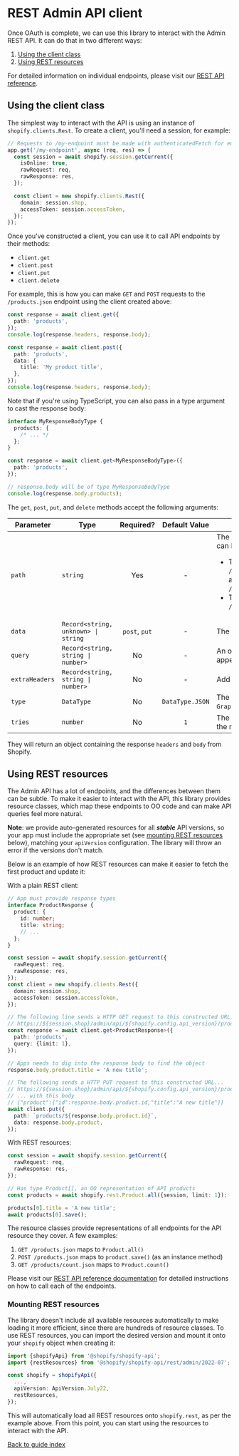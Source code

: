 # REST Admin API client

Once OAuth is complete, we can use this library to interact with the Admin REST API.
It can do that in two different ways:

1. [Using the client class](#using-the-client-class)
1. [Using REST resources](#using-rest-resources)

For detailed information on individual endpoints, please visit our [REST API reference](https://shopify.dev/api/admin-rest).

## Using the client class

The simplest way to interact with the API is using an instance of `shopify.clients.Rest`. To create a client, you'll need a session, for example:

```ts
// Requests to /my-endpoint must be made with authenticatedFetch for embedded apps
app.get('/my-endpoint', async (req, res) => {
  const session = await shopify.session.getCurrent({
    isOnline: true,
    rawRequest: req,
    rawResponse: res,
  });

  const client = new shopify.clients.Rest({
    domain: session.shop,
    accessToken: session.accessToken,
  });
});
```

Once you've constructed a client, you can use it to call API endpoints by their methods:

- `client.get`
- `client.post`
- `client.put`
- `client.delete`

For example, this is how you can make `GET` and `POST` requests to the `/products.json` endpoint using the client created above:

```ts
const response = await client.get({
  path: 'products',
});
console.log(response.headers, response.body);

const response = await client.post({
  path: 'products',
  data: {
    title: 'My product title',
  },
});
console.log(response.headers, response.body);
```

Note that if you're using TypeScript, you can also pass in a type argument to cast the response body:

```ts
interface MyResponseBodyType {
  products: {
    /* ... */
  };
}

const response = await client.get<MyResponseBodyType>({
  path: 'products',
});

// response.body will be of type MyResponseBodyType
console.log(response.body.products);
```

The `get`, `post`, `put`, and `delete` methods accept the following arguments:

| Parameter      | Type                                |   Required?   |  Default Value  | Notes                                                                                                                                                                                                                                                                                    |
| -------------- | ----------------------------------- | :-----------: | :-------------: | ---------------------------------------------------------------------------------------------------------------------------------------------------------------------------------------------------------------------------------------------------------------------------------------- |
| `path`         | `string`                            |      Yes      |        -        | The requested API endpoint path. This can be one of two formats:<ul><li>The path starting after the `/admin/api/{version}/` prefix, such as `'products'`, which executes `/admin/api/{version}/products.json`</li><li>The full path, such as `/admin/oauth/access_scopes.json`</li></ul> |
| `data`         | `Record<string, unknown> \| string` | `post`, `put` |        -        | The request payload                                                                                                                                                                                                                                                                      |
| `query`        | `Record<string, string \| number>`  |      No       |        -        | An optional query argument object to append to the request URL                                                                                                                                                                                                                           |
| `extraHeaders` | `Record<string, string \| number>`  |      No       |        -        | Add custom headers to the request                                                                                                                                                                                                                                                        |
| `type`         | `DataType`                          |      No       | `DataType.JSON` | The `Content-Type` for the request (`JSON`, `GraphQL`, `URLEncoded`)                                                                                                                                                                                                                     |
| `tries`        | `number`                            |      No       |       `1`       | The maximum number of times to retry the request _(must be >= 0)_                                                                                                                                                                                                                        |

They will return an object containing the response `headers` and `body` from Shopify.

## Using REST resources

The Admin API has a lot of endpoints, and the differences between them can be subtle.
To make it easier to interact with the API, this library provides resource classes, which map these endpoints to OO code and can make API queries feel more natural.

**Note**: we provide auto-generated resources for all **_stable_** API versions, so your app must include the appropriate set (see [mounting REST resources](#mounting-rest-resources) below), matching your `apiVersion` configuration. The library will throw an error if the versions don't match.

Below is an example of how REST resources can make it easier to fetch the first product and update it:

<div>With a plain REST client:

```ts
// App must provide response types
interface ProductResponse {
  product: {
    id: number;
    title: string;
    // ...
  };
}

const session = await shopify.session.getCurrent({
  rawRequest: req,
  rawResponse: res,
});
const client = new shopify.clients.Rest({
  domain: session.shop,
  accessToken: session.accessToken,
});

// The following line sends a HTTP GET request to this constructed URL:
// https://${session.shop}/admin/api/${shopify.config.api_version}/products.json?limit=1
const response = await client.get<ProductResponse>({
  path: 'products',
  query: {limit: 1},
});

// Apps needs to dig into the response body to find the object
response.body.product.title = 'A new title';

// The following sends a HTTP PUT request to this constructed URL...
// https://${session.shop}/admin/api/${shopify.config.api_version}/products/${response.body.product.id}.json
// ... with this body
// {"product":{"id":response.body.product.id,"title":"A new title"}}
await client.put({
  path: `products/${response.body.product.id}`,
  data: response.body.product,
});
```

</div><div>With REST resources:

```ts
const session = await shopify.session.getCurrent({
  rawRequest: req,
  rawResponse: res,
});

// Has type Product[], an OO representation of API products
const products = await shopify.rest.Product.all({session, limit: 1});

products[0].title = 'A new title';
await products[0].save();
```

</div>

The resource classes provide representations of all endpoints for the API resource they cover. A few examples:

1. `GET /products.json` maps to `Product.all()`
1. `POST /products.json` maps to `product.save()` (as an instance method)
1. `GET /products/count.json` maps to `Product.count()`

Please visit our [REST API reference documentation](https://shopify.dev/api/admin-rest) for detailed instructions on how to call each of the endpoints.

### Mounting REST resources

The library doesn't include all available resources automatically to make loading it more efficient, since there are hundreds of resource classes.
To use REST resources, you can import the desired version and mount it onto your `shopify` object when creating it:

```ts
import {shopifyApi} from '@shopify/shopify-api';
import {restResources} from '@shopify/shopify-api/rest/admin/2022-07';

const shopify = shopifyApi({
  ...,
  apiVersion: ApiVersion.July22,
  restResources,
});
```

This will automatically load all REST resources onto `shopify.rest`, as per the example above.
From this point, you can start using the resources to interact with the API.

[Back to guide index](../../README.md#features)
